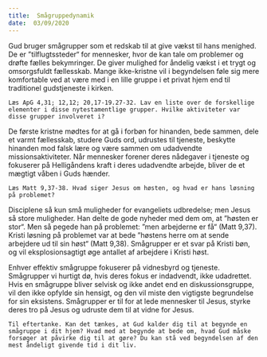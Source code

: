 ```yaml
---
title:  Smågruppedynamik
date:  03/09/2020
---
```


Gud bruger smågrupper som et redskab til at give vækst til hans menighed. De er ”tilflugtssteder“ for mennesker, hvor de kan tale om problemer og drøfte fælles bekymringer. De giver mulighed for åndelig vækst i et trygt og omsorgsfuldt fællesskab. Mange ikke-kristne vil i begyndelsen føle sig mere komfortable ved at være med i en lille gruppe i et privat hjem end til traditionel gudstjeneste i kirken.

`Læs ApG 4,31; 12,12; 20,17-19.27-32. Lav en liste over de forskellige elementer i disse nytestamentlige grupper. Hvilke aktiviteter var disse grupper involveret i?`

De første kristne mødtes for at gå i forbøn for hinanden, bede sammen, dele et varmt fællesskab, studere Guds ord, udrustes til tjeneste, beskytte hinanden mod falsk lære og være sammen om udadvendte missionsaktiviteter. Når mennesker forener deres nådegaver i tjeneste og fokuserer på Helligåndens kraft i deres udadvendte arbejde, bliver de et mægtigt våben i Guds hænder.

`Læs Matt 9,37-38. Hvad siger Jesus om høsten, og hvad er hans løsning på problemet?`

Disciplene så kun små muligheder for evangeliets udbredelse; men Jesus så store muligheder. Han delte de gode nyheder med dem om, at ”høsten er stor“. Men så pegede han på problemet: ”men arbejderne er få“ (Matt 9,37). Kristi løsning på problemet var at bede ”høstens herre om at sende arbejdere ud til sin høst“ (Matt 9,38). Smågrupper er et svar på Kristi bøn, og vil eksplosionsagtigt øge antallet af arbejdere i Kristi høst.

Enhver effektiv smågruppe fokuserer på vidnesbyrd og tjeneste. Smågrupper vi hurtigt dø, hvis deres fokus er indadvendt, ikke udadrettet. Hvis en smågruppe bliver selvisk og ikke andet end en diskussionsgruppe, vil den ikke opfylde sin hensigt, og den vil miste den vigtigste begrundelse for sin eksistens. Smågrupper er til for at lede mennesker til Jesus, styrke deres tro på Jesus og udruste dem til at vidne for Jesus.

`Til eftertanke. Kan det tænkes, at Gud kalder dig til at begynde en smågruppe i dit hjem? Hvad med at begynde at bede om, hvad Gud måske forsøger at påvirke dig til at gøre? Du kan stå ved begyndelsen af den mest åndeligt givende tid i dit liv.`